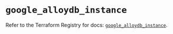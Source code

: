# `google_alloydb_instance`

Refer to the Terraform Registry for docs: [`google_alloydb_instance`](https://registry.terraform.io/providers/hashicorp/google/6.29.0/docs/resources/alloydb_instance).
